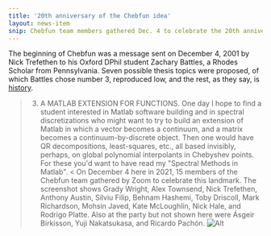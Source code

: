 ```yaml
---
title: '20th anniversary of the Chebfun idea'
layout: news-item
snip: Chebfun team members gathered Dec. 4 to celebrate the 20th anniversary of the invention of Chebfun.
---
```

The beginning of Chebfun was a message sent on December 4, 2001 by Nick Trefethen to his
Oxford DPhil student Zachary Battles, a Rhodes Scholar from Pennsylvania.  Seven possible thesis
topics were proposed, of which Battles chose number 3, reproduced low, and the rest, as they say,
is [history](https://chebfun.org/about/history.html).

> 3. A MATLAB EXTENSION FOR FUNCTIONS.  One day I hope to find a student
> interested in Matlab software building and in spectral discretizations
> who might want to try to build an extension of Matlab in which a vector
> becomes a continuum, and a matrix becomes a continuum-by-discrete
> object.  Then one would have QR decompositions, least-squares, etc.,
> all based invisibly, perhaps, on global polynomial interpolants in
> Chebyshev points.  For these you'd want to have read my "Spectral
> Methods in Matlab".
<
On December 4 here in 2021, 15 members of the Chebfun team gathered by Zoom
to celebrate this landmark.  The screenshot shows Grady Wright, Alex Townsend,
Nick Trefethen,
Anthony Austin, Silviu Filip, Behnam Hashemi, Toby Driscoll, Mark Richardson,
Mohsin Javed, Kate McLoughlin, Nick Hale, and Rodrigo Platte.  Also at the party
but not shown here were &Aacute;sgeir Birkisson, Yuji Nakatsukasa, and Ricardo Pach&oacute;n.
![Alt](http://www.chebfun.org/images/party.png)
